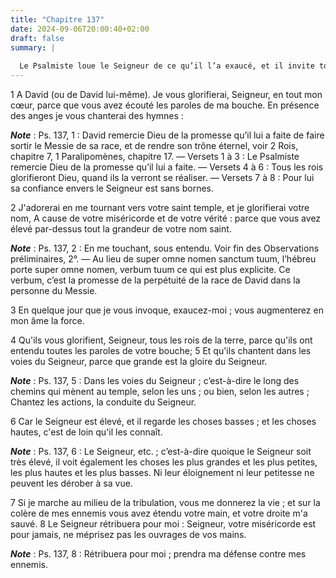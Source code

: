 ```yaml
---
title: "Chapitre 137"
date: 2024-09-06T20:00:40+02:00
draft: false
summary: |
  
  Le Psalmiste loue le Seigneur de ce qu’il l’a exaucé, et il invite tous les rois de la terre et à l’en louer avec lui.
---
```



1 A David (ou de David lui-même). Je vous glorifierai, Seigneur, en tout mon cœur, parce que vous avez écouté les paroles de ma bouche. En présence des anges je vous chanterai des hymnes :

***Note*** :  Ps. 137, 1 : David remercie Dieu de la promesse qu’il lui a faite de faire sortir le Messie de sa race, et de rendre son trône éternel, voir 2 Rois, chapitre 7, 1 Paralipomènes, chapitre 17. ― Versets 1 à 3 : Le Psalmiste remercie Dieu de la promesse qu’il lui a faite. ― Versets 4 à 6 : Tous les rois glorifieront Dieu, quand ils la verront se réaliser. ― Versets 7 à 8 : Pour lui sa confiance envers le Seigneur est sans bornes.


2 J'adorerai en me tournant vers votre saint temple, et je glorifierai votre nom, A cause de votre miséricorde et de votre vérité : parce que vous avez élevé par-dessus tout la grandeur de votre nom saint.

***Note*** :  Ps. 137, 2 : En me touchant, sous entendu. Voir fin des Observations préliminaires, 2°. ― Au lieu de super omne nomen sanctum tuum, l’hébreu porte super omne nomen, verbum tuum ce qui est plus explicite. Ce verbum, c’est la promesse de la perpétuité de la race de David dans la personne du Messie.

3 En quelque jour que je vous invoque, exaucez-moi ; vous augmenterez en mon âme la force.


4 Qu'ils vous glorifient, Seigneur, tous les rois de la terre, parce qu'ils ont entendu toutes les paroles de votre bouche; 5 Et qu'ils chantent dans les voies du Seigneur, parce que grande est la gloire du Seigneur.

***Note*** :  Ps. 137, 5 : Dans les voies du Seigneur ; c’est-à-dire le long des chemins qui mènent au temple, selon les uns ; ou bien, selon les autres ; Chantez les actions, la conduite du Seigneur.

6 Car le Seigneur est élevé, et il regarde les choses basses ; et les choses hautes, c'est de loin qu'il les connaît.

***Note*** :  Ps. 137, 6 : Le Seigneur, etc. ; c’est-à-dire quoique le Seigneur soit très élevé, il voit également les choses les plus grandes et les plus petites, les plus hautes et les plus basses. Ni leur éloignement ni leur petitesse ne peuvent les dérober à sa vue.


7 Si je marche au milieu de la tribulation, vous me donnerez la vie ; et sur la colère de mes ennemis vous avez étendu votre main, et votre droite m'a sauvé. 8 Le Seigneur rétribuera pour moi : Seigneur, votre miséricorde est pour jamais, ne méprisez pas les ouvrages de vos mains.

***Note*** :  Ps. 137, 8 : Rétribuera pour moi ; prendra ma défense contre mes ennemis.

